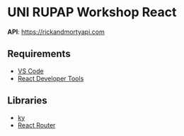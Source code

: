 # UNI RUPAP Workshop React

**API**: https://rickandmortyapi.com

## Requirements

- [VS Code](https://code.visualstudio.com/download)
- [React Developer Tools](https://chrome.google.com/webstore/detail/react-developer-tools/fmkadmapgofadopljbjfkapdkoienihi)

## Libraries

- [ky](https://github.com/sindresorhus/ky)
- [React Router](https://reactrouter.com/)
